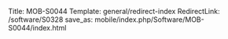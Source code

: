 Title: MOB-S0044
Template: general/redirect-index
RedirectLink: /software/S0328
save_as: mobile/index.php/Software/MOB-S0044/index.html